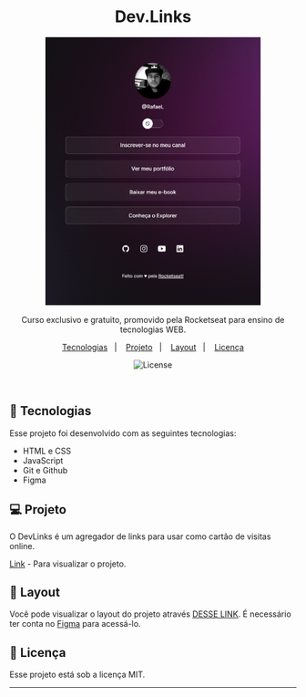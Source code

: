 <h1 align="center">Dev.Links</h1>
<p align="center">
  <a href="https://rafael-malaquias.github.io/Projeto-Discover/">
    <img height="470em" src="assets/Screenshot.png">
    </a>
</p>

<p align="center">
Curso exclusivo e gratuito, promovido pela Rocketseat para ensino de tecnologias WEB.
</p>

<p align="center">
  <a href="#-tecnologias">Tecnologias</a>&nbsp;&nbsp;&nbsp;|&nbsp;&nbsp;&nbsp;
  <a href="#https://rafael-malaquias.github.io/Projeto-Discover/">Projeto</a>&nbsp;&nbsp;&nbsp;|&nbsp;&nbsp;&nbsp;
  <a href="#-layout">Layout</a>&nbsp;&nbsp;&nbsp;|&nbsp;&nbsp;&nbsp;
  <a href="#memo-licença">Licença</a>
</p>

<p align="center">
  <img alt="License" src="https://img.shields.io/static/v1?label=license&message=MIT&color=49AA26&labelColor=000000">
</p>

<br>



## 🚀 Tecnologias

Esse projeto foi desenvolvido com as seguintes tecnologias:

- HTML e CSS
- JavaScript
- Git e Github
- Figma

## 💻 Projeto

O DevLinks é um agregador de links para usar como cartão de visitas online.

[Link](https://rafael-malaquias.github.io/Projeto-Discover/) - Para visualizar o projeto.

## 🔖 Layout

Você pode visualizar o layout do projeto através [DESSE LINK](https://www.figma.com/file/aZSjJQwha0awnzkn6Q9CPX/DevLinks-%E2%80%A2-Projeto-Discover-(Community)?type=design&node-id=10-620&mode=dev). É necessário ter conta no [Figma](https://figma.com) para acessá-lo.

##  📝 Licença

Esse projeto está sob a licença MIT.

---